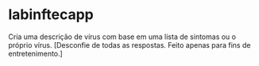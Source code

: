# labinftecapp
Cria uma descrição de vírus com base em uma lista de sintomas ou o próprio vírus.
[Desconfie de todas as respostas. Feito apenas para fins de entretenimento.]
